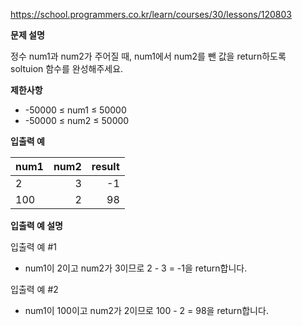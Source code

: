 https://school.programmers.co.kr/learn/courses/30/lessons/120803

**문제 설명**

정수 num1과 num2가 주어질 때, num1에서 num2를 뺀 값을 return하도록 <br>
soltuion 함수를 완성해주세요.

**제한사항**

- -50000 ≤ num1 ≤ 50000
- -50000 ≤ num2 ≤ 50000

**입출력 예**

| num1 | 	num2 | 	result |
|------|------:|--------:|
| 2    |    	3 |     	-1 |
| 100  |    	2 |     	98 |

**입출력 예 설명**

입출력 예 #1

- num1이 2이고 num2가 3이므로 2 - 3 = -1을 return합니다.

입출력 예 #2

- num1이 100이고 num2가 2이므로 100 - 2 = 98을 return합니다.